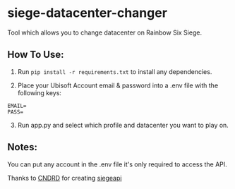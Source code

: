 # siege-datacenter-changer
Tool which allows you to change datacenter on Rainbow Six Siege.

## How To Use:
1. Run `pip install -r requirements.txt` to install any dependencies.

2. Place your Ubisoft Account email & password into a .env file with the following keys:
```
EMAIL=
PASS=
```

3. Run app.py and select which profile and datacenter you want to play on.

## Notes:
You can put any account in the .env file it's only required to access the API.

Thanks to [CNDRD](https://github.com/CNDRD) for creating [siegeapi](https://github.com/CNDRD/siegeapi)
